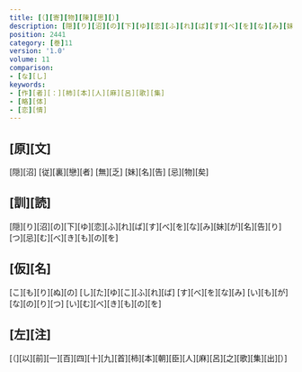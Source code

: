 ```yaml
---
title: [（][寄][物][陳][思][）]
description: [隠][り][沼][の][下][ゆ][恋][ふ][れ][ば][す][べ][を][な][み][妹][が][名][告][り][つ][忌][む][べ][き][も][の][を]
position: 2441
category: [巻]11
version: '1.0'
volume: 11
comparison:
- [な][し]
keywords:
- [作][者][：][柿][本][人][麻][呂][歌][集]
- [略][体]
- [恋][情]
---
```


## [原][文]

[隠][沼] [従][裏][戀][者] [無][乏] [妹][名][告] [忌][物][矣]

## [訓][読]

[隠][り][沼][の][下][ゆ][恋][ふ][れ][ば][す][べ][を][な][み][妹][が][名][告][り][つ][忌][む][べ][き][も][の][を]

## [仮][名]

[こ][も][り][ぬ][の] [し][た][ゆ][こ][ふ][れ][ば] [す][べ][を][な][み] [い][も][が][な][の][り][つ] [い][む][べ][き][も][の][を]

## [左][注]

[（][以][前][一][百][四][十][九][首][柿][本][朝][臣][人][麻][呂][之][歌][集][出][）]
